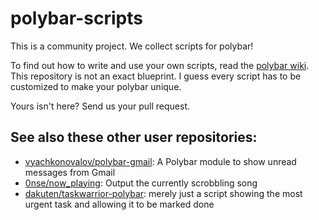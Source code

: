 # polybar-scripts

This is a community project. We collect scripts for polybar!


To find out how to write and use your own scripts, read the [polybar wiki](https://github.com/jaagr/polybar/wiki). This repository is not an exact blueprint. I guess every script has to be customized to make your polybar unique.

Yours isn't here? Send us your pull request.


## See also these other user repositories:

* [vyachkonovalov/polybar-gmail](https://github.com/vyachkonovalov/polybar-gmail): A Polybar module to show unread messages from Gmail
* [0nse/now_playing](https://github.com/0nse/now_playing): Output the currently scrobbling song
* [dakuten/taskwarrior-polybar](https://github.com/dakuten/taskwarrior-polybar): merely just a script showing the most urgent task and allowing it to be marked done

